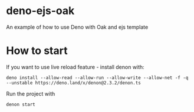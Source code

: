# deno-ejs-oak
An example of how to use Deno with Oak and ejs template

# How to start
If you want to use live reload feature - install denon with: 

`deno install --allow-read --allow-run --allow-write --allow-net -f -q --unstable https://deno.land/x/denon@2.3.2/denon.ts`

Run the project with 

`denon start`
